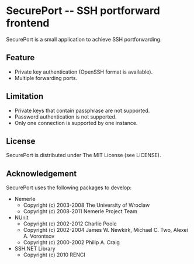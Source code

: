 SecurePort -- SSH portforward frontend
======================================

SecurePort is a small application to achieve SSH portforwarding.

Feature
-------

* Private key authentication (OpenSSH format is available).
* Multiple forwarding ports.

Limitation
----------

* Private keys that contain passphrase are not supported.
* Password authentication is not supported.
* Only one connection is supported by one instance.

License
-------

SecurePort is distributed under The MIT License (see LICENSE).

Acknowledgement
---------------

SecurePort uses the following packages to develop:

* Nemerle
   * Copyright (c) 2003-2008 The University of Wroclaw
   * Copyright (c) 2008-2011 Nemerle Project Team
* NUnit
   * Copyright (c) 2002-2012 Charlie Poole
   * Copyright (c) 2002-2004 James W. Newkirk, Michael C. Two, Alexei A. Vorontsov
   * Copyright (c) 2000-2002 Philip A. Craig
* SSH.NET Library
   * Copyright (c) 2010 RENCI

